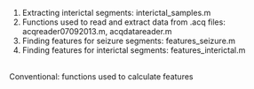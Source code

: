 1. Extracting interictal segments: interictal_samples.m
2. Functions used to read and extract data from .acq files: acqreader07092013.m, acqdatareader.m
3. Finding features for seizure segments: features_seizure.m
4. Finding features for interictal segments: features_interictal.m 
<br />
Conventional: functions used to calculate features
